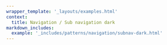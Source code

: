 ```yaml
---
wrapper_template: '_layouts/examples.html'
context:
  title: Navigation / Sub navigation dark
markdown_includes:
  example: '_includes/patterns/navigation/subnav-dark.html'
---
```

